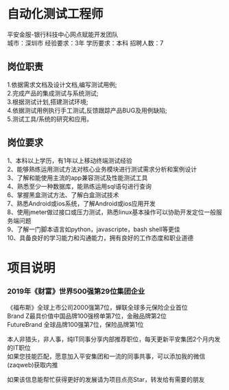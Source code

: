 # 自动化测试工程师
平安金服-银行科技中心网点赋能开发团队  
城市：深圳市 经验要求：3年 学历要求：本科  招聘人数：7

## 岗位职责
1.依据需求文档及设计文档,编写测试用例;   
2.完成产品的集成测试与系统测试;   
3.根据测试计划,搭建测试环境;　   
4.依据测试用例执行手工测试,反馈跟踪产品BUG及用例缺陷;   
5.测试工具/系统的研究和应用。

## 岗位要求
1、本科以上学历，有1年以上移动终端测试经验   
2、能够熟练运用测试方法对核心业务模块进行测试需求分析和案例设计   
3、了解和能使用主流的app兼容测试及性能测试工具   
4、熟悉至少一种数据库，能熟练运用sql语句进行查询   
6、掌握黑盒测试方法、了解白盒测试技术   
7、熟悉Android或ios系统，了解Android或ios应用开发   
8、使用jmeter做过接口或压力测试，熟悉linux基本操作可以协助开发定位一般服务端问题   
9、了解一门脚本语言如python，javascripte，bash shell等更佳   
10、具备良好的学习能力和沟通能力，拥有良好的工作态度和职业道德

# 项目说明

### 2019年《财富》世界500强第29位集团企业
《福布斯》全球上市公司2000强第7位，蝉联全球多元保险企业首位  
Brand Z最具价值中国品牌100强榜单第7位，金融品牌第2位  
FutureBrand 全球品牌100强第7位，保险品牌第1位

本人非猎头，非人事，纯IT同事分享内部推荐职位，每天更新平安集团2个月内发的IT职位  
如果您技能匹配，愿意加入平安集团和一流的同事共事，可以添加我的微信(zaqweb)获取内推 

如果该信息能帮忙获得更好的发展请为项目点亮Star，转发给有需要的朋友




